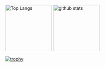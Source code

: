 <p>
<img alt="Top Langs" height="150px" src="https://github-readme-stats.ken0426.vercel.app/api/top-langs/?username=ken0426&layout=compact&show_icons=true&theme=onedark" />
<img alt="github stats" height="150px" src="https://github-readme-stats.vercel.app/api?username=ken0426&theme=onedark&show_icons=ture" />
</p>

[![trophy](https://github-profile-trophy.vercel.app/?username=ken0426&theme=onedark&column=7
)](https://github.com/ryo-ma/github-profile-trophy)

